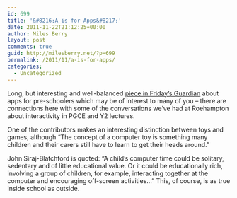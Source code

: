 ```yaml
---
id: 699
title: '&#8216;A is for Apps&#8217;'
date: 2011-11-22T21:12:25+00:00
author: Miles Berry
layout: post 
comments: true
guid: http://milesberry.net/?p=699
permalink: /2011/11/a-is-for-apps/
categories:
  - Uncategorized
---
```

Long, but interesting and well-balanced [piece in Friday&#8217;s Guardian](http://www.guardian.co.uk/technology/2011/nov/18/techno-toddlers-a-for-apple) about apps for pre-schoolers which may be of interest to many of you &#8211; there are connections here with some of the conversations we&#8217;ve had at Roehampton about interactivity in PGCE and Y2 lectures.

One of the contributors makes an interesting distinction between toys and games, although &#8220;The concept of a computer toy is something many children and their carers still have to learn to get their heads around.&#8221;

John Siraj-Blatchford is quoted: &#8220;A child&#8217;s computer time could be solitary, sedentary and of little educational value. Or it could be educationally rich, involving a group of children, for example, interacting together at the computer and encouraging off-screen activities&#8230;&#8221; This, of course, is as true inside school as outside.